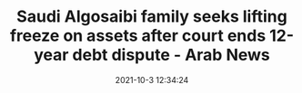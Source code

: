 ---
"title": "Saudi Algosaibi family seeks lifting freeze on assets after court ends 12-year debt dispute - Arab News"
"date": "2021-10-3 12:34:24"
"feed_name": "GOOGLENEWSINDUSTRIAL"
"feed_website": "https://news.google.com/search?q=industrial%2Bincident&hl=en-US&gl=US&ceid=US:en"
"feed_rss": "https://news.google.com/rss/search?q=industrial%2Bincident&hl=en-US&gl=US&ceid=US:en"
"link": "https://www.arabnews.com/node/1940731/business-economy"
"source": "{'href': 'https://www.arabnews.com', 'title': 'Arab News'}"
"file": "_posts/2021-1-1-766c0e1a4e38c542735b9a32d2e5a97e63292c10.md"
"accident": "0"
"drilling": "0"
"dead": "0"
"injured": "0"
"arrested": "0"
"place": "unknown place"
"where": "unknown site"
"causes": "unknown"
"place_uri": "unknown place"
---